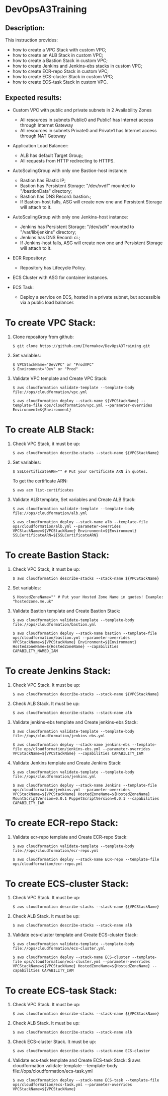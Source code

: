 # DevOpsA3Training


## Description:
This instruction provides:
  - how to create a VPC Stack with custom VPC;
  - how to create an ALB Stack in custom VPC;
  - how to create a Bastion Stack in custom VPC;
  - how to create Jenkins and Jenkins-ebs stacks in custom VPC;
  - how to create ECR-repo Stack in custom VPC;
  - how to create ECS-cluster Stack in custom VPC;
  - how to create ECS-task Stack in custom VPC.


## Expected results:
- Custom VPC with public and private subnets in 2 Availability Zones
  * All resources in subnets Public0 and Public1 has Internet access through Internet Gateway
  * All resources in subnets Private0 and Private1 has Internet access through NAT Gateway

- Application Load Balancer:
  * ALB has default Target Group;
  * All requests from HTTP redirecting to HTTPS.

- AutoScalingGroup with only one Bastion-host instance:
  * Bastion has Elastic IP;
  * Bastion has Persistent Storage: "/dev/xvdf" mounted to "/bastionData" directory;
  * Bastion has DNS Record: bastion.<HostedZoneName>;
  * If Bastion-host falls, ASG will create new one and Persistent Storage will attach to it.

- AutoScalingGroup with only one Jenkins-host instance:
  * Jenkins has Persistent Storage: "/dev/sdh" mounted to "/var/lib/jenkins" directory;
  * Jenkins has DNS Record: ci.<HostedZoneName>;
  * If Jenkins-host falls, ASG will create new one and Persistent Storage will attach to it.

- ECR Repository:
  * Repository has Lifecycle Policy.

- ECS Cluster with ASG for container instances.

- ECS Task:
  * Deploy a service on ECS, hosted in a private subnet, but accessible via a public load balancer.


# To create VPC Stack:
1. Clone repository from github:

       $ git clone https://github.com/IYermakov/DevOpsA3Training.git

2. Set variables:

       $ VPCStackName="DevVPC" or "ProdVPC"
       $ Environment="Dev" or "Prod"

3. Validate VPC template and Create VPC Stack:

       $ aws cloudformation validate-template --template-body file://ops/cloudformation/vpc.yml

       $ aws cloudformation deploy --stack-name ${VPCStackName} --template-file ops/cloudformation/vpc.yml --parameter-overrides Environment=${Environment}


# To create ALB Stack:
1. Check VPC Stack, it must be up:

       $ aws cloudformation describe-stacks --stack-name ${VPCStackName}

2. Set variables:

       $ SSLCertificateARN="" # Put your Certificate ARN in quotes.
   To get the certificate ARN:

       $ aws acm list-certificates

3. Validate ALB template, Set variables and Create ALB Stack:

       $ aws cloudformation validate-template --template-body file://ops/cloudformation/alb.yml

       $ aws cloudformation deploy --stack-name alb --template-file ops/cloudformation/alb.yml --parameter-overrides VPCStackName=${VPCStackName} Environment=${Environment} SSLCertificateARN=${SSLCertificateARN}


# To create Bastion Stack:
1. Check VPC Stack, it must be up:

       $ aws cloudformation describe-stacks --stack-name ${VPCStackName}

2. Set variables:

       $ HostedZoneName="" # Put your Hosted Zone Name in quotes! Example: "hostedzone.me.uk"

3. Validate Bastion template and Create Bastion Stack:

       $ aws cloudformation validate-template --template-body file://ops/cloudformation/bastion.yml

       $ aws cloudformation deploy --stack-name bastion --template-file ops/cloudformation/bastion.yml --parameter-overrides VPCStackName=${VPCStackName} Environment=${Environment} HostedZoneName=${HostedZoneName} --capabilities CAPABILITY_NAMED_IAM


# To create Jenkins Stack:
1. Check VPC Stack. It must be up:

       $ aws cloudformation describe-stacks --stack-name ${VPCStackName}

2. Check ALB Stack. It must be up:

       $ aws cloudformation describe-stacks --stack-name alb

3. Validate jenkins-ebs template and Create jenkins-ebs Stack:

       $ aws cloudformation validate-template --template-body file://ops/cloudformation/jenkins-ebs.yml

       $ aws cloudformation deploy --stack-name jenkins-ebs --template-file ops/cloudformation/jenkins-ebs.yml --parameter-overrides VPCStackName=${VPCStackName} --capabilities CAPABILITY_IAM

4. Validate Jenkins template and Create Jenkins Stack:

       $ aws cloudformation validate-template --template-body file://ops/cloudformation/jenkins.yml

       $ aws cloudformation deploy --stack-name Jenkins --template-file ops/cloudformation/jenkins.yml --parameter-overrides VPCStackName=${VPCStackName} HostedZoneName=${HostedZoneName} MountScriptVersion=0.0.1 PuppetScriptVersion=0.0.1 --capabilities CAPABILITY_IAM


# To create ECR-repo Stack:
1. Validate ecr-repo template and Create ECR-repo Stack:

       $ aws cloudformation validate-template --template-body file://ops/cloudformation/ecr-repo.yml

       $ aws cloudformation deploy --stack-name ECR-repo --template-file ops/cloudformation/ecr-repo.yml


# To create ECS-cluster Stack:
1. Check VPC Stack. It must be up:

       $ aws cloudformation describe-stacks --stack-name ${VPCStackName}

2. Check ALB Stack. It must be up:

       $ aws cloudformation describe-stacks --stack-name alb

3. Validate ecs-cluster template and Create ECS-cluster Stack:

       $ aws cloudformation validate-template --template-body file://ops/cloudformation/ecs-cluster.yml

       $ aws cloudformation deploy --stack-name ECS-cluster --template-file ops/cloudformation/ecs-cluster.yml --parameter-overrides VPCStackName=${VPCStackName} HostedZoneName=${HostedZoneName} --capabilities CAPABILITY_IAM


# To create ECS-task Stack:
1. Check VPC Stack. It must be up:

       $ aws cloudformation describe-stacks --stack-name ${VPCStackName}

2. Check ALB Stack. It must be up:

       $ aws cloudformation describe-stacks --stack-name alb

3. Check ECS-cluster Stack. It must be up:

       $ aws cloudformation describe-stacks --stack-name ECS-cluster

4. Validate ecs-task template and Create ECS-task Stack:
       $ aws cloudformation validate-template --template-body file://ops/cloudformation/ecs-task.yml

       $ aws cloudformation deploy --stack-name ECS-task --template-file ops/cloudformation/ecs-task.yml --parameter-overrides VPCStackName=${VPCStackName}
